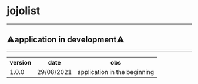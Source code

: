 # jojolist
<hr>
<h2>⚠️application in development⚠️</h2>
<hr>
<table>
  <tr>
    <th>version</th>
    <th>date</th>
    <th>obs</th>
  </tr>
  <tr>
    <td>1.0.0</td>
    <td>29/08/2021</td>
     <td>application in the beginning</td>
  </tr>
</table>
